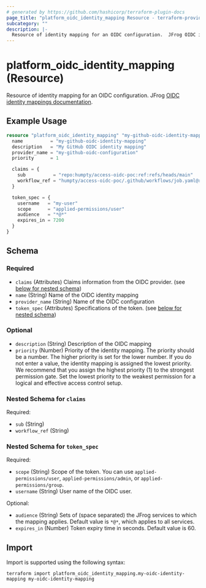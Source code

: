 ```yaml
---
# generated by https://github.com/hashicorp/terraform-plugin-docs
page_title: "platform_oidc_identity_mapping Resource - terraform-provider-platform"
subcategory: ""
description: |-
  Resource of identity mapping for an OIDC configuration.  JFrog OIDC identity mappings documentation https://jfrog.com/help/r/jfrog-platform-administration-documentation/configure-identity-mappings.
---
```


# platform_oidc_identity_mapping (Resource)

Resource of identity mapping for an OIDC configuration.  JFrog [OIDC identity mappings documentation](https://jfrog.com/help/r/jfrog-platform-administration-documentation/configure-identity-mappings).

## Example Usage

```terraform
resource "platform_oidc_identity_mapping" "my-github-oidc-identity-mapping" {
  name          = "my-github-oidc-identity-mapping"
  description   = "My GitHub OIDC identity mapping"
  provider_name = "my-github-oidc-configuration"
  priority      = 1

  claims = {
    sub          = "repo:humpty/access-oidc-poc:ref:refs/heads/main"
    workflow_ref = "humpty/access-oidc-poc/.github/workflows/job.yaml@refs/heads/main"
  }

  token_spec = {
    username   = "my-user"
    scope      = "applied-permissions/user"
    audience   = "*@*"
    expires_in = 7200
  }
}
```

<!-- schema generated by tfplugindocs -->
## Schema

### Required

- `claims` (Attributes) Claims information from the OIDC provider. (see [below for nested schema](#nestedatt--claims))
- `name` (String) Name of the OIDC identity mapping
- `provider_name` (String) Name of the OIDC configuration
- `token_spec` (Attributes) Specifications of the token. (see [below for nested schema](#nestedatt--token_spec))

### Optional

- `description` (String) Description of the OIDC mapping
- `priority` (Number) Priority of the identity mapping. The priority should be a number. The higher priority is set for the lower number. If you do not enter a value, the identity mapping is assigned the lowest priority. We recommend that you assign the highest priority (1) to the strongest permission gate. Set the lowest priority to the weakest permission for a logical and effective access control setup.

<a id="nestedatt--claims"></a>
### Nested Schema for `claims`

Required:

- `sub` (String)
- `workflow_ref` (String)


<a id="nestedatt--token_spec"></a>
### Nested Schema for `token_spec`

Required:

- `scope` (String) Scope of the token. You can use `applied-permissions/user`, `applied-permissions/admin`, or `applied-permissions/group`.
- `username` (String) User name of the OIDC user.

Optional:

- `audience` (String) Sets of (space separated) the JFrog services to which the mapping applies. Default value is `*@*`, which applies to all services.
- `expires_in` (Number) Token expiry time in seconds. Default value is 60.

## Import

Import is supported using the following syntax:

```shell
terraform import platform_oidc_identity_mapping.my-oidc-identity-mapping my-oidc-identity-mapping
```
